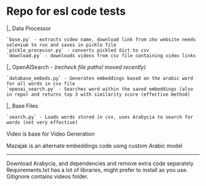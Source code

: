 # Repo for esl code tests

|_ Data Processor

    `base.py` - extracts video name, download link from zho website needs selenium to run and saves in pickle file
    `pickle_processor.py` - converts pickled dict to csv
    `download.py` - downloads videos from csv file containing video links

|_ OpenAISearch - *(recheck file paths! moved recently)*

    `database_embeds.py` - Generates embeddings based on the arabic word for all words in csv file
    `openai_search.py` - Searches word within the saved embeddings (also in repo) and returns top 3 with similarity score (effective method)

|_ Base Files

    `search.py` - Loads words stored in csv, uses Arabycia to search for words (not very effective)

Video is base for Video Generation

Mazajak is an alternate embeddings code using custom Arabic model

---

Download Arabycia, and dependencies and remove extra code separately
Requirements.txt has a lot of libraries, might prefer to install as you use. Gitignore contains videos folder.
